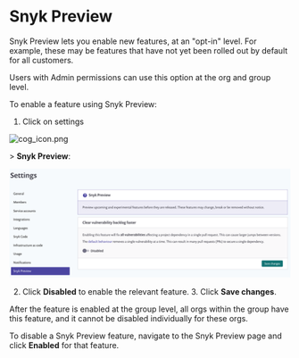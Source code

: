 # Snyk Preview

Snyk Preview lets you enable new features, at an "opt-in" level. For example, these may be features that have not yet been rolled out by default for all customers.

Users with Admin permissions can use this option at the org and group level.

To enable a feature using Snyk Preview:

1. Click on settings

![cog\_icon.png](https://support.snyk.io/hc/article_attachments/4402908592145/cog_icon.png)

 &gt; **Snyk Preview**:

![SnykPreview.png](../../.gitbook/assets/snykpreview.png)

 2. Click **Disabled** to enable the relevant feature. 3. Click **Save changes**.

After the feature is enabled at the group level, all orgs within the group have this feature, and it cannot be disabled individually for these orgs.

To disable a Snyk Preview feature, navigate to the Snyk Preview page and click **Enabled** for that feature.

